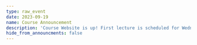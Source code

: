 ```yaml
---
type: raw_event
date: 2023-09-19
name: Course Announcement
description: 'Course Website is up! First lecture is scheduled for Wednesday, 2023-09-27, 4:30 PM - 5:50 PM at Shriram 104.'
hide_from_announcments: false
---
```

